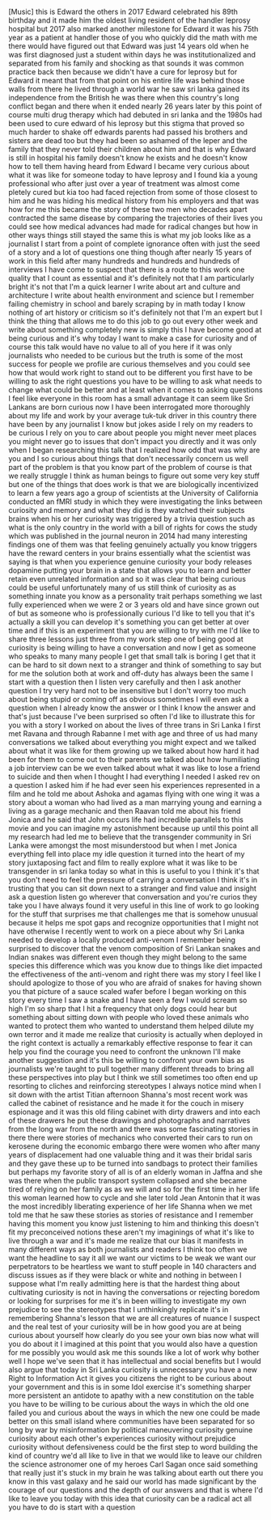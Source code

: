 
[Music]
this is Edward the others in 2017
Edward celebrated his 89th birthday and
it made him the oldest living resident
of the handler leprosy hospital but 2017
also marked another milestone for Edward
it was his 75th year as a patient at
handler those of you who quickly did the
math with me there would have figured
out that Edward was just 14 years old
when he was first diagnosed just a
student within days he was
institutionalized and separated from his
family and shocking as that sounds it
was common practice back then because we
didn&#39;t have a cure for leprosy but for
Edward it meant that from that point on
his entire life was behind those walls
from there he lived through a world war
he saw sri lanka gained its independence
from the British he was there when this
country&#39;s long conflict began and there
when it ended nearly 26 years later by
this point of course multi drug therapy
which had debuted in sri lanka and the
1980s had been used to cure edward of
his leprosy but this stigma that proved
so much harder to shake off edwards
parents had passed his brothers and
sisters are dead too but they had been
so ashamed of the leper and the family
that they never told their children
about him and that is why Edward is
still in hospital his family doesn&#39;t
know he exists and he doesn&#39;t know how
to tell them having heard from Edward I
became very curious about what it was
like for someone today to have leprosy
and I found kia a young professional who
after just over a year of treatment was
almost come
pletely cured but kia too had faced
rejection from some of those closest to
him and he was hiding his medical
history from his employers and that was
how for me this became the story of
these two men who decades apart
contracted the same disease by comparing
the trajectories of their lives you
could see how medical advances had made
for radical changes but how in other
ways things still stayed the same this
is what my job looks like as a
journalist I start from a point of
complete ignorance often with just the
seed of a story and a lot of questions
one thing though
after nearly 15 years of work in this
field after many hundreds and hundreds
and hundreds of interviews I have come
to suspect that there is a route to this
work one quality that I count as
essential and it&#39;s definitely not that I
am particularly bright it&#39;s not that I&#39;m
a quick learner I write about art and
culture and architecture I write about
health environment and science but I
remember failing chemistry in school and
barely scraping by in math today I know
nothing of art history or criticism so
it&#39;s definitely not that I&#39;m an expert
but I think the thing that allows me to
do this job to go out every other week
and write about something completely new
is simply this I have become good at
being curious and it&#39;s why today I want
to make a case for curiosity and of
course this talk would have no value to
all of you here if it was only
journalists who needed to be curious but
the truth is some of the most success
for people we profile are curious
themselves and you could see how that
would work right to stand out to be
different you first have to be willing
to ask the right questions you have to
be willing to ask what needs to change
what could be better and at least when
it comes to asking questions I feel like
everyone in this room has a small
advantage it can seem like Sri Lankans
are born curious now I have been
interrogated more thoroughly about my
life and work by your average tuk-tuk
driver in this country there have been
by any journalist I know but jokes aside
I rely on my readers to be curious I
rely on you to care about people you
might never meet places you might never
go to issues that don&#39;t impact you
directly and it was only when I began
researching this talk that I realized
how odd that was why are you and I so
curious about things that don&#39;t
necessarily concern us well part of the
problem is that you know part of the
problem of course is that we really
struggle I think as human beings to
figure out some very key stuff but one
of the things that does work is that we
are biologically incentivized to learn a
few years ago a group of scientists at
the University of California conducted
an fMRI study in which they were
investigating the links between
curiosity and memory and what they did
is they watched their subjects brains
when his or her curiosity was triggered
by a trivia question such as what is the
only country in the world with a bill of
rights for cows the study which was
published in the journal neuron in 2014
had many interesting findings one of
them was that feeling genuinely
actually you know triggers have the
reward centers in your brains
essentially what the scientist was
saying is that when you experience
genuine curiosity your body releases
dopamine putting your brain in a state
that allows you to learn and better
retain even unrelated information and so
it was clear that being curious could be
useful unfortunately many of us still
think of curiosity as as something
innate you know as a personality trait
perhaps something we last fully
experienced when we were 2 or 3 years
old and have since grown out of but as
someone who is professionally curious
I&#39;d like to tell you that it&#39;s actually
a skill you can develop it&#39;s something
you can get better at over time and if
this is an experiment that you are
willing to try with me I&#39;d like to share
three lessons just three from my work
step one of being good at curiosity is
being willing to have a conversation and
now I get as someone who speaks to many
many people
I get that small talk is boring I get
that it can be hard to sit down next to
a stranger and think of something to say
but for me the solution both at work and
off-duty has always been the same I
start with a question then I listen very
carefully and then I ask another
question I try very hard not to be
insensitive but I don&#39;t worry too much
about being stupid or coming off as
obvious sometimes I will even ask a
question when I already know the answer
or I think I know the answer and that&#39;s
just because I&#39;ve been surprised so
often I&#39;d like to illustrate this for
you with a story I worked on about the
lives of three trans
in Sri Lanka I first met Ravana and
through Rabanne I met with age and three
of us had many conversations we talked
about everything you might expect and we
talked about what it was like for them
growing up we talked about how hard it
had been for them to come out to their
parents we talked about how humiliating
a job interview can be we even talked
about what it was like to lose a friend
to suicide and then when I thought I had
everything I needed
I asked rev on a question I asked him if
he had ever seen his experiences
represented in a film and he told me
about Ashoka and agamas
flying with one wing it was a story
about a woman who had lived as a man
marrying young and earning a living as a
garage mechanic and then Raavan told me
about his friend
Jonica and he said that John occurs life
had incredible parallels to this movie
and you can imagine my astonishment
because up until this point all my
research had led me to believe that the
transgender community in Sri Lanka were
amongst the most misunderstood but when
I met Jonica everything fell into place
my idle question it turned into the
heart of my story juxtaposing fact and
film to really explore what it was like
to be transgender in sri lanka today so
what in this is useful to you I think
it&#39;s that you don&#39;t need to feel the
pressure of carrying a conversation I
think it&#39;s in trusting that you can sit
down next to a stranger and find value
and insight ask a question
listen go wherever that conversation and
you&#39;re curios
they take you I have always found it
very useful in this line of work to go
looking for the stuff that surprises me
that challenges me that is somehow
unusual because it helps me spot gaps
and recognize opportunities that I might
not have otherwise I recently went to
work on a piece about why Sri Lanka
needed to develop a locally produced
anti-venom I remember being surprised to
discover that the venom composition of
Sri Lankan snakes and Indian snakes was
different even though they might belong
to the same species this difference
which was you know due to things like
diet impacted the effectiveness of the
anti-venom and right there was my story
I feel like I should apologize to those
of you who are afraid of snakes for
having shown you that picture of a sauce
scaled wafer before I began working on
this story every time I saw a snake and
I have seen a few I would scream so high
I&#39;m so sharp that I hit a frequency that
only dogs could hear but something about
sitting down with people who loved these
animals who wanted to protect them who
wanted to understand them helped dilute
my own terror and it made me realize
that curiosity is actually when deployed
in the right context is actually a
remarkably effective response to fear it
can help you find the courage you need
to confront the unknown I&#39;ll make
another suggestion and it&#39;s this be
willing to confront your own bias as
journalists we&#39;re taught to pull
together many different threads to bring
all these perspectives into play but I
think we still sometimes too often end
up resorting to cliches and
reinforcing stereotypes I always notice
mind when I sit down with the artist
Titian afternoon
Shanna&#39;s most recent work was called the
cabinet of resistance and he made it for
the couch in misery espionage and it was
this old filing cabinet with dirty
drawers and into each of these drawers
he put these drawings and photographs
and narratives from the long war from
the north and there was some fascinating
stories in there there were stories of
mechanics who converted their cars to
run on kerosene during the economic
embargo there were women who after many
years of displacement had one valuable
thing and it was their bridal saris and
they gave these up to be turned into
sandbags to protect their families but
perhaps my favorite story of all is of
an elderly woman in Jaffna and she was
there when the public transport system
collapsed and she became tired of
relying on her family as as we will and
so for the first time in her life this
woman learned how to cycle and she later
told Jean Antonin that it was the most
incredibly liberating experience of her
life Shanna when we met told me that he
saw these stories as stories of
resistance and I remember having this
moment you know just listening to him
and thinking this doesn&#39;t fit my
preconceived notions these aren&#39;t my
imaginings of what it&#39;s like to live
through a war and it&#39;s made me realize
that our bias it manifests in many
different ways as both journalists and
readers I think too often we want the
headline to say it all we want our
victims to be weak we want our
perpetrators to be heartless we want to
stuff people in 140 characters
and discuss issues as if they were black
or white and nothing in between I
suppose what I&#39;m really admitting here
is that the hardest thing about
cultivating curiosity is not in having
the conversations or rejecting boredom
or looking for surprises for me it&#39;s in
been willing to investigate my own
prejudice to see the stereotypes that I
unthinkingly replicate it&#39;s in
remembering Shanna&#39;s lesson that we are
all creatures of nuance I suspect and
the real test of your curiosity will be
in how good you are at being curious
about yourself how clearly do you see
your own bias now what will you do about
it
I imagined at this point that you would
also have a question for me possibly you
would ask me this sounds like a lot of
work why bother
well I hope we&#39;ve seen that it has
intellectual and social benefits but I
would also argue that today in Sri Lanka
curiosity is unnecessary you have a new
Right to Information Act it gives you
citizens the right to be curious about
your government and this is in some Idol
exercise it&#39;s something sharper more
persistent an antidote to apathy with a
new constitution on the table you have
to be willing to be curious about the
ways in which the old one failed you and
curious about the ways in which the new
one could be made better on this small
island where communities have been
separated for so long by war by
misinformation by political maneuvering
curiosity genuine curiosity about each
other&#39;s experiences curiosity without
prejudice curiosity without
defensiveness could be the first step to
word building the kind of country we&#39;d
all like to live in that we would like
to leave our children the science
astronomer one of my heroes Carl Sagan
once said something that really just
it&#39;s stuck in my brain he was talking
about earth out there you know in this
vast galaxy and he said our world has
made significant by the courage of our
questions and the depth of our answers
and that is where I&#39;d like to leave you
today with this idea that curiosity can
be a radical act all you have to do is
start with a question
